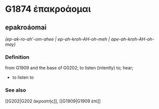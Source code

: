 # G1874 ἐπακροάομαι

## epakroáomai

_(ep-ak-ro-ah'-om-ahee | ep-ah-kroh-AH-oh-meh | ape-ah-kroh-AH-oh-may)_

### Definition

from G1909 and the base of G0202; to listen (intently) to; hear; 

- to listen to

### See also

[[G202|G202 ἀκροατής]], [[G1909|G1909 ἐπί]]
